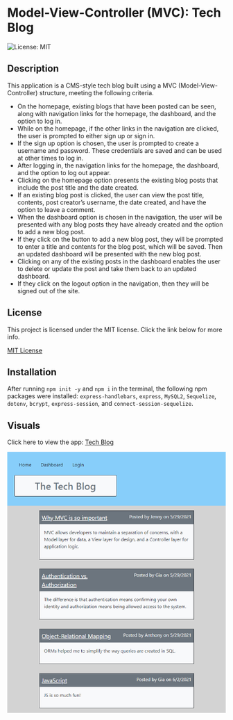 # Model-View-Controller (MVC): Tech Blog
![License: MIT](https://img.shields.io/badge/License-MIT-yellow.svg)

## Description
This application is a CMS-style tech blog built using a MVC (Model-View-Controller) structure, meeting the following criteria.
- On the homepage, existing blogs that have been posted can be seen, along with navigation links for the homepage, the dashboard, and the option to log in.
- While on the homepage, if the other links in the navigation are clicked, the user is prompted to either sign up or sign in.
- If the sign up option is chosen, the user is prompted to create a username and password. These credentials are saved and can be used at other times to log in.
- After logging in, the navigation links for the homepage, the dashboard, and the option to log out appear.
- Clicking on the homepage option presents the existing blog posts that include the post title and the date created.
- If an existing blog post is clicked, the user can view the post title, contents, post creator’s username, the date created, and have the option to leave a comment.
- When the dashboard option is chosen in the navigation, the user will be presented with any blog posts they have already created and the option to add a new blog post.
- If they click on the button to add a new blog post, they will be prompted to enter a title and contents for the blog post, which will be saved. Then an updated dashboard will be presented with the new blog post. 
- Clicking on any of the existing posts in the dashboard enables the user to delete or update the post and take them back to an updated dashboard.
- If they click on the logout option in the navigation, then they will be signed out of the site.

## License
This project is licensed under the MIT license. Click the link below for more info.

[MIT License](https://opensource.org/licenses/MIT)
​
## Installation
After running `npm init -y` and `npm i` in the terminal, the following npm packages were installed: `express-handlebars`, `express`, `MySQL2`, `Sequelize`, `dotenv`, `bcrypt`, `express-session`, and `connect-session-sequelize`.

## Visuals
Click here to view the app: [Tech Blog](url.com)

![demo pic 1](public/images/demo-pic1.jpg)



​